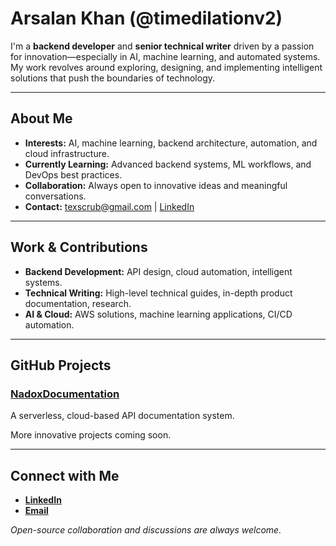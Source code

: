 # Arsalan Khan (@timedilationv2)

I'm a **backend developer** and **senior technical writer** driven by a passion for innovation—especially in AI, machine learning, and automated systems. My work revolves around exploring, designing, and implementing intelligent solutions that push the boundaries of technology.

---

## About Me  

- **Interests:** AI, machine learning, backend architecture, automation, and cloud infrastructure.
- **Currently Learning:** Advanced backend systems, ML workflows, and DevOps best practices.
- **Collaboration:** Always open to innovative ideas and meaningful conversations.
- **Contact:** [texscrub@gmail.com](mailto:texscrub@gmail.com) | [LinkedIn](https://www.linkedin.com/in/aekaywrites/)

---

## Work & Contributions  

- **Backend Development:** API design, cloud automation, intelligent systems.
- **Technical Writing:** High-level technical guides, in-depth product documentation, research.
- **AI & Cloud:** AWS solutions, machine learning applications, CI/CD automation.

---

## GitHub Projects  

### [NadoxDocumentation](https://github.com/timedilationv2/nadoxdocumentation)
A serverless, cloud-based API documentation system.

More innovative projects coming soon.

---

## Connect with Me  

- [**LinkedIn**](https://www.linkedin.com/in/aekaywrites/)
- [**Email**](mailto:texscrub@gmail.com)

_Open-source collaboration and discussions are always welcome._
